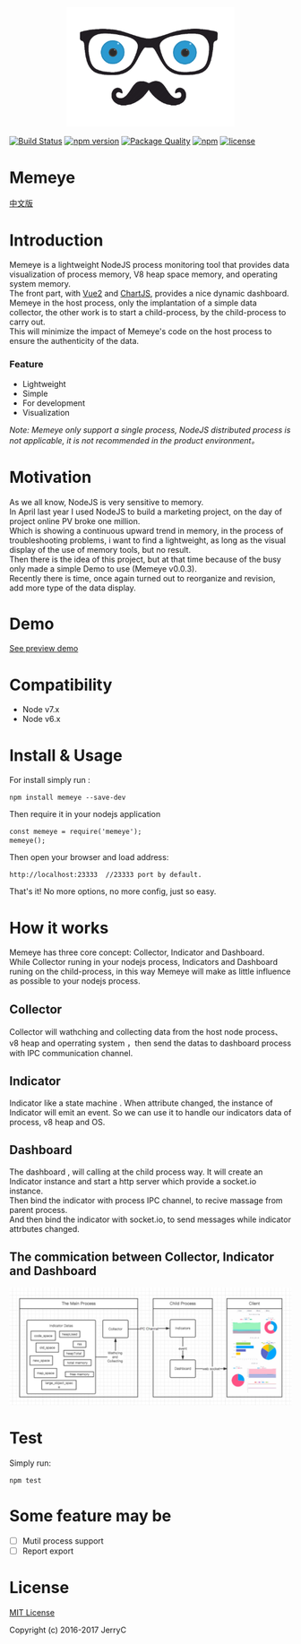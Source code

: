 
<div align="center">
  <img width="300" heigth="300" src="/assets/memeye-logo.png" alt="memeye logo">
</div>

[![Build Status](https://travis-ci.org/JerryC8080/Memeye.svg?branch=master)](https://travis-ci.org/JerryC8080/Memeye) 
[![npm version](https://badge.fury.io/js/memeye.svg)](https://badge.fury.io/js/memeye) 
[![Package Quality](http://npm.packagequality.com/shield/memeye.svg)](http://packagequality.com/#?package=memeye) 
[![npm](https://img.shields.io/npm/dt/memeye.svg)](https://www.npmjs.com/package/memeye)
[![license](https://img.shields.io/github/license/mashape/apistatus.svg)](https://github.com/JerryC8080/Memeye/blob/master/LICENSE) 

# Memeye
[中文版](README_zh.md)

# Introduction

Memeye is a lightweight NodeJS process monitoring tool that provides data visualization of process memory, V8 heap space memory, and operating system memory.    
The front part, with [Vue2](https://github.com/vuejs/vue) and [ChartJS](https://github.com/chartjs/Chart.js), provides a nice dynamic dashboard.    
Memeye in the host process, only the implantation of a simple data collector, the other work is to start a child-process, by the child-process to carry out.    
This will minimize the impact of Memeye's code on the host process to ensure the authenticity of the data.    

### Feature
- Lightweight
- Simple
- For development
- Visualization


*Note: Memeye only support a single process, NodeJS distributed process is not applicable, it is not recommended in the product environment。*

# Motivation
As we all know, NodeJS is very sensitive to memory.     
In April last year I used NodeJS to build a marketing project, on the day of project online PV broke one million.    
Which is showing a continuous upward trend in memory, in the process of troubleshooting problems, i want to find a lightweight, as long as the visual display of the use of memory tools, but no result.    
Then there is the idea of this project, but at that time because of the busy only made a simple Demo to use (Memeye v0.0.3).    
Recently there is time, once again turned out to reorganize and revision, add more type of the data display.    


# Demo
[See preview demo](http://jerryc8080.github.io/Memeye/)

# Compatibility
- Node v7.x
- Node v6.x

# Install & Usage

For install simply run : 

```
npm install memeye --save-dev
```

Then require it in your nodejs application

```
const memeye = require('memeye');
memeye();
```

Then open your browser and load address: 

```
http://localhost:23333  //23333 port by default.
```

That's it! No more options, no more config, just so easy.

# How it works

Memeye has three core concept: Collector, Indicator and Dashboard.    
While Collector runing in your nodejs process, Indicators and Dashboard runing on the child-process, in this way Memeye will make as little influence as possible to your nodejs process.    

## Collector
Collector will wathching and collecting data from the host node process、v8 heap and operrating system ，then send the datas to dashboard process with IPC communication channel.    

## Indicator
Indicator like a state machine . When attribute changed, the instance of Indicator will emit an event. So we can use it to handle our indicators data of process, v8 heap and OS.    

## Dashboard

The dashboard , will calling at the child process way. It will create an Indicator instance and start a http server which provide a socket.io instance.     
Then bind the indicator with process IPC channel, to recive massage from parent process.     
And then bind the indicator with socket.io, to send messages while indicator attrbutes changed.    

## The commication between Collector, Indicator and Dashboard

![commication.jpeg](https://raw.githubusercontent.com/JerryC8080/figure-bed/master/img/20190717214117.jpg)

# Test
Simply run:

```
npm test
``` 

# Some feature may be
- [ ] Mutil process support
- [ ] Report export

# License

[MIT License](LICENSE)

Copyright (c) 2016-2017 JerryC

